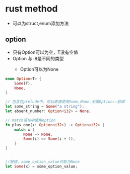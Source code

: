 # rust method

+ 可以为struct,enum添加方法

## option


+ 只有Option<T>可以为空，T没有空值
+ Option<i8> 与 i8是不同的类型
    + Option<i8>可以为None
```rust
enum Option<T> {
    Some(T),
    None,
}

// 包含在prelude中，可以直接使用Some,None,无需Option::前缀
let some_string = Some("a string");
let absent_number: Option<i32> = None;

// match语句中使用option
fn plus_one(x: Option<i32>) -> Option<i32> {
    match x {
        None => None,
        Some(i) => Some(i + 1),
    }
}


//报错，some_option_value可能为None
let Some(x) = some_option_value;

```